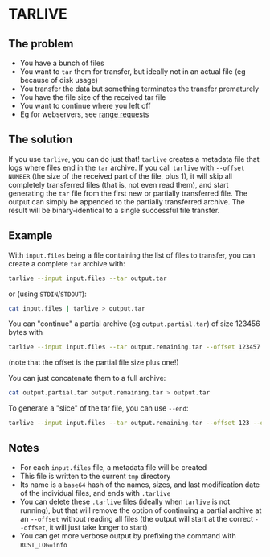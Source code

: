 # TARLIVE

## The problem
- You have a bunch of files
- You want to `tar` them for transfer, but ideally not in an actual file (eg because of disk usage)
- You transfer the data but something terminates the transfer prematurely
- You have the file size of the received tar file
- You want to continue where you left off
- Eg for webservers, see [range requests](https://developer.mozilla.org/en-US/docs/Web/HTTP/Range_requests)

## The solution
If you use `tarlive`, you can do just that! `tarlive` creates a metadata file that logs where files end in the `tar` archive.
If you call `tarlive` with `--offset NUMBER` (the size of the received part of the file, plus 1), it will skip all completely transferred files (that is, not even read them), and start generating the `tar` file from the first new or partially transferred file.
The output can simply be appended to the partially transferred archive.
The result will be binary-identical to a single successful file transfer.

## Example
With `input.files` being a file containing the list of files to transfer, you can create a complete `tar` archive with:
```bash
tarlive --input input.files --tar output.tar
```
or (using `STDIN`/`STDOUT`):
```bash
cat input.files | tarlive > output.tar
```

You can "continue" a partial archive (eg `output.partial.tar`) of size 123456 bytes with
```bash
tarlive --input input.files --tar output.remaining.tar --offset 123457
```
(note that the offset is the partial file size plus one!)

You can just concatenate them to a full archive:
```bash
cat output.partial.tar output.remaining.tar > output.tar
```

To generate a "slice" of the tar file, you can use `--end`:
```bash
tarlive --input input.files --tar output.remaining.tar --offset 123 --end 456
```

## Notes
- For each `input.files` file, a metadata file will be created
- This file is written to the current `tmp` directory
- Its name is a `base64` hash of the names, sizes, and last modification date of the individual files, and ends with `.tarlive`
- You can delete these `.tarlive` files (ideally when `tarlive` is not running), but that will remove the option of continuing a partial archive at an `--offset` without reading all files (the output will start at the correct `--offset`, it will just take longer to start)
- You can get more verbose output by prefixing the command with `RUST_LOG=info`

